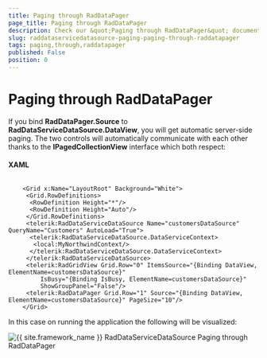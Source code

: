 ```yaml
---
title: Paging through RadDataPager
page_title: Paging through RadDataPager
description: Check our &quot;Paging through RadDataPager&quot; documentation article for the RadDataServiceDataSource {{ site.framework_name }} control.
slug: raddataservicedatasource-paging-paging-through-raddatapager
tags: paging,through,raddatapager
published: False
position: 0
---
```


# Paging through RadDataPager

If you bind __RadDataPager.Source__ to __RadDataServiceDataSource.DataView__, you will get automatic server-side paging. The two controls will automatically communicate with each other thanks to the __IPagedCollectionView__ interface which both respect:

#### __XAML__

```XAML

	<Grid x:Name="LayoutRoot" Background="White">
	 <Grid.RowDefinitions>
	  <RowDefinition Height="*"/>
	  <RowDefinition Height="Auto"/>
	 </Grid.RowDefinitions>
	 <telerik:RadDataServiceDataSource Name="customersDataSource" QueryName="Customers" AutoLoad="True">
	  <telerik:RadDataServiceDataSource.DataServiceContext>
	   <local:MyNorthwindContext/>
	  </telerik:RadDataServiceDataSource.DataServiceContext>
	 </telerik:RadDataServiceDataSource>
	 <telerik:RadGridView Grid.Row="0" ItemsSource="{Binding DataView, ElementName=customersDataSource}" 
	     IsBusy="{Binding IsBusy, ElementName=customersDataSource}" 
	     ShowGroupPanel="False"/>  
	 <telerik:RadDataPager Grid.Row="1" Source="{Binding DataView, ElementName=customersDataSource}" PageSize="10"/>
	</Grid>
```

In this case on running the application the following will be visualized:

![{{ site.framework_name }} RadDataServiceDataSource Paging through RadDataPager](images/RadDataServiceDataSource_PagingThroughRadDataPager.png)